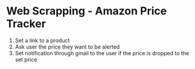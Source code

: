 # Web Scrapping - Amazon Price Tracker

1. Set a link to a product
2. Ask user the price they want to be alerted
3. Set notification through gmail to the user if the price is dropped to the set price